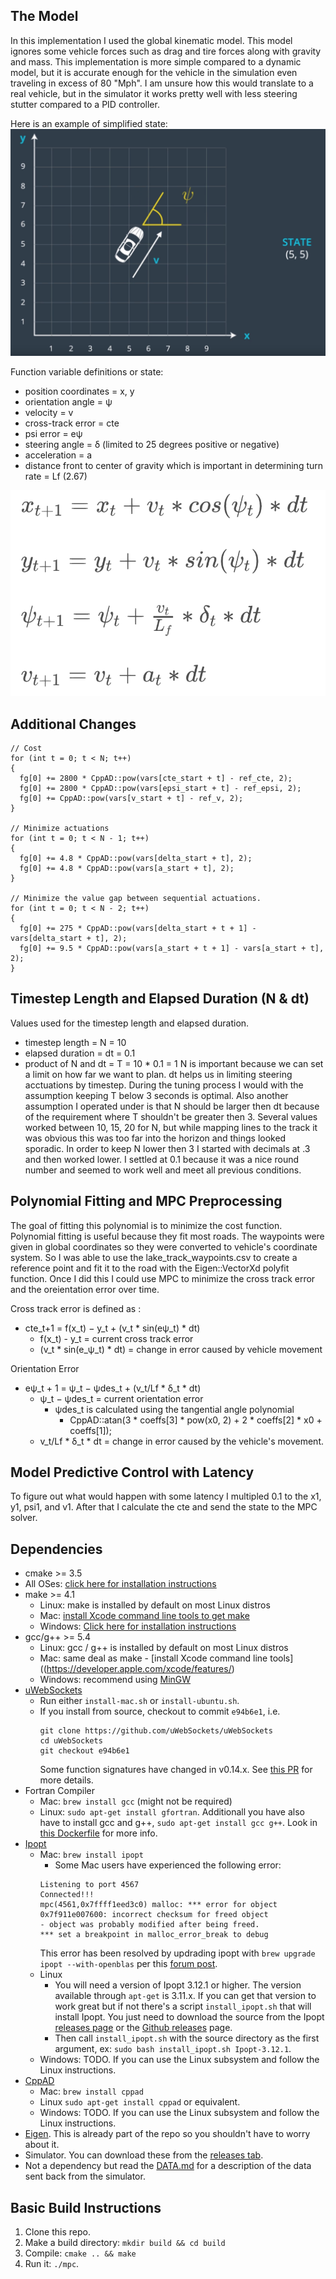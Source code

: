 [//]: # (Image References)
[state]:  images/state-example-1.png
[model]:  images/kinematic-model-formulas.png

## The Model

In this implementation I used the global kinematic model.  This model ignores some vehicle forces such as drag and tire forces along with gravity and mass.
This implementation is more simple compared to a dynamic model, but it is accurate enough for the vehicle in the simulation even traveling in excess of 80 "Mph".  I am unsure how this would translate to a real vehicle, but in the simulator it works pretty well with less steering stutter compared to a PID controller.

Here is an example of simplified state: 
![alt text][state]

Function variable definitions or state:
* position coordinates = x, y
* orientation angle = ψ
* velocity = v
* cross-track error = cte 
* psi error = eψ
* steering angle = δ (limited to 25 degrees positive or negative)
* acceleration = a
* distance front to center of gravity which is important in determining turn rate = Lf (2.67)

![alt text][model]

## Additional Changes

    // Cost
    for (int t = 0; t < N; t++)
    {
      fg[0] += 2800 * CppAD::pow(vars[cte_start + t] - ref_cte, 2);
      fg[0] += 2800 * CppAD::pow(vars[epsi_start + t] - ref_epsi, 2);
      fg[0] += CppAD::pow(vars[v_start + t] - ref_v, 2);
    }

    // Minimize actuations
    for (int t = 0; t < N - 1; t++)
    {
      fg[0] += 4.8 * CppAD::pow(vars[delta_start + t], 2);
      fg[0] += 4.8 * CppAD::pow(vars[a_start + t], 2);
    }

    // Minimize the value gap between sequential actuations.
    for (int t = 0; t < N - 2; t++)
    {
      fg[0] += 275 * CppAD::pow(vars[delta_start + t + 1] - vars[delta_start + t], 2);
      fg[0] += 9.5 * CppAD::pow(vars[a_start + t + 1] - vars[a_start + t], 2);
    }

## Timestep Length and Elapsed Duration (N & dt)

Values used for the timestep length and elapsed duration.
 * timestep length = N = 10 
 * elapsed duration = dt = 0.1 
 * product of N and dt = T = 10 * 0.1 = 1
 N is important because we can set a limit on how far we want to plan.  dt helps us in limiting steering acctuations by timestep.  During the tuning process I would with the assumption keeping T below 3 seconds is optimal.  Also another assumption I operated under is that N should be larger then dt because of the requirement where T shouldn't be greater then 3.  Several values worked between 10, 15, 20 for N, but while mapping lines to the track it was obvious this was too far into the horizon and things looked sporadic. In order to keep N lower then 3 I started with decimals at .3 and then worked lower.  I settled at 0.1 because it was a nice round number and seemed to work well and meet all previous conditions. 

 ## Polynomial Fitting and MPC Preprocessing
 The goal of fitting this polynomial is to minimize the cost function.  Polynomial fitting is useful because they fit most roads.  The waypoints were given in global coordinates so they were converted to vehicle's coordinate system.  So I was able to use the lake_track_waypoints.csv to create a reference point and fit it to the road with the Eigen::VectorXd polyfit function.  Once I did this I could use MPC to minimize the cross track error and the oreientation error over time.  

 Cross track error is defined as :
 * cte_t+1 = f(x_t) − y_t + (v_t * sin(eψ_t) * dt)
   * f(x_t) - y_t = current cross track error
   * (v_t * sin(e_ψ_t) * dt) = change in error caused by vehicle movement

 Orientation Error
 * eψ_t + 1 = ψ_t − ψdes_t + (v_t/Lf * δ_t * dt)
   * ψ_t − ψdes_t = current orientation error 
     * ψdes_t is calculated using the tangential angle polynomial
       * CppAD::atan(3 * coeffs[3] * pow(x0, 2) + 2 * coeffs[2] * x0 + coeffs[1]);
   * v_t/Lf * δ_t * dt = change in error caused by the vehicle's movement.

## Model Predictive Control with Latency

To figure out what would happen with some latency I multipled 0.1 to the x1, y1, psi1, and v1.  After that I calculate the cte and send the state to the MPC solver.


## Dependencies

* cmake >= 3.5
 * All OSes: [click here for installation instructions](https://cmake.org/install/)
* make >= 4.1
  * Linux: make is installed by default on most Linux distros
  * Mac: [install Xcode command line tools to get make](https://developer.apple.com/xcode/features/)
  * Windows: [Click here for installation instructions](http://gnuwin32.sourceforge.net/packages/make.htm)
* gcc/g++ >= 5.4
  * Linux: gcc / g++ is installed by default on most Linux distros
  * Mac: same deal as make - [install Xcode command line tools]((https://developer.apple.com/xcode/features/)
  * Windows: recommend using [MinGW](http://www.mingw.org/)
* [uWebSockets](https://github.com/uWebSockets/uWebSockets)
  * Run either `install-mac.sh` or `install-ubuntu.sh`.
  * If you install from source, checkout to commit `e94b6e1`, i.e.
    ```
    git clone https://github.com/uWebSockets/uWebSockets 
    cd uWebSockets
    git checkout e94b6e1
    ```
    Some function signatures have changed in v0.14.x. See [this PR](https://github.com/udacity/CarND-MPC-Project/pull/3) for more details.
* Fortran Compiler
  * Mac: `brew install gcc` (might not be required)
  * Linux: `sudo apt-get install gfortran`. Additionall you have also have to install gcc and g++, `sudo apt-get install gcc g++`. Look in [this Dockerfile](https://github.com/udacity/CarND-MPC-Quizzes/blob/master/Dockerfile) for more info.
* [Ipopt](https://projects.coin-or.org/Ipopt)
  * Mac: `brew install ipopt`
       +  Some Mac users have experienced the following error:
       ```
       Listening to port 4567
       Connected!!!
       mpc(4561,0x7ffff1eed3c0) malloc: *** error for object 0x7f911e007600: incorrect checksum for freed object
       - object was probably modified after being freed.
       *** set a breakpoint in malloc_error_break to debug
       ```
       This error has been resolved by updrading ipopt with
       ```brew upgrade ipopt --with-openblas```
       per this [forum post](https://discussions.udacity.com/t/incorrect-checksum-for-freed-object/313433/19).
  * Linux
    * You will need a version of Ipopt 3.12.1 or higher. The version available through `apt-get` is 3.11.x. If you can get that version to work great but if not there's a script `install_ipopt.sh` that will install Ipopt. You just need to download the source from the Ipopt [releases page](https://www.coin-or.org/download/source/Ipopt/) or the [Github releases](https://github.com/coin-or/Ipopt/releases) page.
    * Then call `install_ipopt.sh` with the source directory as the first argument, ex: `sudo bash install_ipopt.sh Ipopt-3.12.1`. 
  * Windows: TODO. If you can use the Linux subsystem and follow the Linux instructions.
* [CppAD](https://www.coin-or.org/CppAD/)
  * Mac: `brew install cppad`
  * Linux `sudo apt-get install cppad` or equivalent.
  * Windows: TODO. If you can use the Linux subsystem and follow the Linux instructions.
* [Eigen](http://eigen.tuxfamily.org/index.php?title=Main_Page). This is already part of the repo so you shouldn't have to worry about it.
* Simulator. You can download these from the [releases tab](https://github.com/udacity/self-driving-car-sim/releases).
* Not a dependency but read the [DATA.md](./DATA.md) for a description of the data sent back from the simulator.


## Basic Build Instructions


1. Clone this repo.
2. Make a build directory: `mkdir build && cd build`
3. Compile: `cmake .. && make`
4. Run it: `./mpc`.